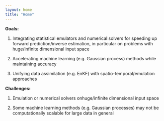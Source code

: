 ```yaml
---
layout: home
title: "Home"
---
```


**Goals:**


1) Integrating statistical emulators and numerical solvers for speeding up forward prediction/inverse estimation, in particular on problems with huge/infinite dimensional input space 

2) Accelerating machine learning (e.g. Gaussian process) methods while maintaining accuracy


3) Unifying data assimilation (e.g. EnKF) with spatio-temporal/emulation approaches


**Challenges:**

1) Emulation or numerical solvers onhuge/infinite dimensional input space

2) Some machine learning methods (e.g. Gaussian processes) may not be computationally scalable for large data in general
